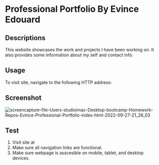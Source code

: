 # Professional Portfolio By Evince Edouard

## Descriptions
This website showcases the work and projects I have been working on. It also provides some information about my self and contact info. 

## Usage
To visit site, navigate to the following HTTP address:


## Screenshot
![screencapture-file-Users-studioimac-Desktop-bootcamp-Homework-Repos-Evince-Professional-Portfolio-index-html-2022-09-27-21_26_03](https://user-images.githubusercontent.com/111817163/192666531-db40420d-dec8-4e47-ac83-3f5e3fde95bb.png)


## Test
1. Visit site at 
2. Make sure all navigation links are functional.
3. Make sure webpage is asscesible on mobile, tablet, and desktop devices.
